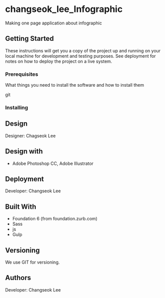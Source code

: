 # changseok_lee_Infographic
Making one page application about infographic

## Getting Started

These instructions will get you a copy of the project up and running on your local machine for development and testing purposes. See deployment for notes on how to deploy the project on a live system.

### Prerequisites

What things you need to install the software and how to install them

git


### Installing


## Design
Designer: Chagseok Lee

## Design with
* Adobe Photoshop CC, Adobe Illustrator

## Deployment
Developer: Changseok Lee

## Built With

* Foundation 6 (from foundation.zurb.com)
* Sass
* js
* Gulp

## Versioning

We use GIT for versioning.

## Authors

Developer: Changseok Lee
